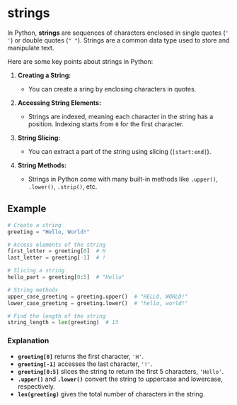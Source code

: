 # strings

In Python, **strings** are sequences of characters enclosed in single quotes (`' '`) or double quotes (`" "`). Strings are a common data type used to store and manipulate text.

Here are some key points about strings in Python:

1. **Creating a String:**

   - You can create a sring by enclosing characters in quotes.

2. **Accessing String Elements:**

   - Strings are indexed, meaning each character in the string has a position. Indexing starts from `0` for the first character.

3. **String Slicing:**

   - You can extract a part of the string using slicing (`[start:end]`).

4. **String Methods:**
   - Strings in Python come with many built-in methods like `.upper()`, `.lower()`, `.strip()`, etc.

## Example

```python
# Create a string
greeting = "Hello, World!"

# Access elements of the string
first_letter = greeting[0]  # H
last_letter = greeting[-1]  # !

# Slicing a string
hello_part = greeting[0:5]  # "Hello"

# String methods
upper_case_greeting = greeting.upper()  # "HELLO, WORLD!"
lower_case_greeting = greeting.lower()  # "hello, world!"

# Find the length of the string
string_length = len(greeting)  # 13
```

### Explanation

- **`greeting[0]`** returns the first character, `'H'`.
- **`greeting[-1]`** accesses the last character, `'!'`.
- **`greeting[0:5]`** slices the string to return the first 5 characters, `'Hello'`.
- **`.upper()`** and **`.lower()`** convert the string to uppercase and lowercase, respectively.
- **`len(greeting)`** gives the total number of characters in the string.
